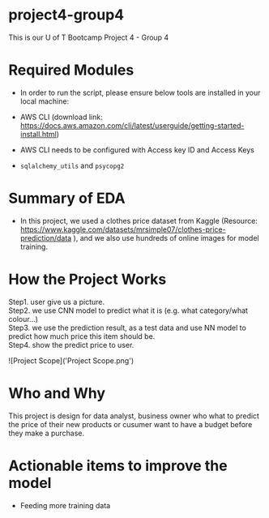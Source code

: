 # project4-group4
This is our U of T Bootcamp Project 4 - Group 4

# Required Modules
* In order to run the script, please ensure below tools are installed in your local machine:
* AWS CLI (download link: https://docs.aws.amazon.com/cli/latest/userguide/getting-started-install.html)
* AWS CLI needs to be configured with Access key ID and Access Keys

* `sqlalchemy_utils` and `psycopg2`

# Summary of EDA
* In this project, we used a clothes price dataset from Kaggle (Resource: https://www.kaggle.com/datasets/mrsimple07/clothes-price-prediction/data
), and we also use hundreds of online images for model training.

# How the Project Works
Step1. user give us a picture. </br>
Step2. we use CNN model to predict what it is (e.g. what category/what colour...) </br>
Step3. we use the prediction result, as a test data and use NN model to predict how much price this item should be. </br>
Step4. show the predict price to user.</br>

![Project Scope]('Project Scope.png')

# Who and Why
This project is design for data analyst, business owner who what to predict the price of their new products or cusumer want to have a budget before they make a purchase.

# Actionable items to improve the model
* Feeding more training data